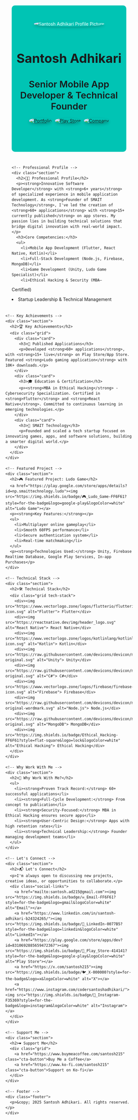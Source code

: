 <!DOCTYPE html>
<html lang="en">
<head>
  <meta charset="UTF-8">
  <meta name="viewport" content="width=device-width, initial-scale=1.0">
  <meta name="description" content="Portfolio of Santosh Adhikari, Senior Mobile App Developer and Technical Founder at SMAIT Technology.">
  <meta name="keywords" content="Santosh Adhikari, Mobile App Developer, Flutter, React Native, Unity, SMAIT Technology">
  <meta name="author" content="Santosh Adhikari">
  <title>Santosh Adhikari | Senior Mobile App Developer</title>
  <link href="https://fonts.googleapis.com/css2?family=Inter:wght@400;600;700&display=swap" rel="stylesheet">
  <style>
    * {
      margin: 0;
      padding: 0;
      box-sizing: border-box;
      font-family: 'Inter', sans-serif;
    }

    body {
      background: linear-gradient(135deg, #f5f7fa 0%, #c3cfe2 100%);
      color: #333;
      line-height: 1.6;
      padding: 20px;
    }

    .container {
      max-width: 1200px;
      margin: 0 auto;
      padding: 20px;
    }

    h1, h2, h3 {
      color: #1a1a1a;
      margin-bottom: 20px;
    }

    h1 {
      font-size: 2.5rem;
      font-weight: 700;
    }

    h2 {
      font-size: 1.8rem;
      font-weight: 600;
    }

    .hero {
      text-align: center;
      padding: 50px 0;
      background: #00C4B4;
      color: white;
      border-radius: 10px;
      margin-bottom: 40px;
      animation: fadeIn 1s ease-in;
    }

    .hero img {
      border-radius: 50%;
      width: 150px;
      height: 150px;
      object-fit: cover;
      margin-bottom: 20px;
      box-shadow: 0 4px 10px rgba(0, 0, 0, 0.2);
    }

    .badges, .social-links {
      display: flex;
      gap: 10px;
      justify-content: center;
      flex-wrap: wrap;
      margin: 20px 0;
    }

    .badges a, .social-links a {
      transition: transform 0.3s ease, box-shadow 0.3s ease;
    }

    .badges a:hover, .social-links a:hover {
      transform: translateY(-5px);
      box-shadow: 0 4px 10px rgba(0, 0, 0, 0.2);
    }

    .section {
      background: white;
      border-radius: 10px;
      padding: 30px;
      margin-bottom: 40px;
      box-shadow: 0 4px 20px rgba(0, 0, 0, 0.1);
      animation: slideIn 0.5s ease-in;
    }

    .grid {
      display: grid;
      grid-template-columns: repeat(auto-fit, minmax(250px, 1fr));
      gap: 20px;
    }

    .card {
      background: #f9f9f9;
      padding: 20px;
      border-radius: 8px;
      transition: transform 0.3s ease;
    }

    .card:hover {
      transform: translateY(-5px);
      box-shadow: 0 4px 15px rgba(0, 0, 0, 0.15);
    }

    .tech-stack img {
      width: 32px;
      height: 32px;
      margin: 5px;
      transition: transform 0.3s ease;
    }

    .tech-stack img:hover {
      transform: scale(1.2);
    }

    .cta-button {
      display: inline-block;
      padding: 12px 24px;
      background: #FF6F61;
      color: white;
      text-decoration: none;
      border-radius: 5px;
      transition: background 0.3s ease;
    }

    .cta-button:hover {
      background: #e55a4e;
    }

    .footer {
      text-align: center;
      padding: 20px;
      background: #1a1a1a;
      color: white;
      border-radius: 10px;
      margin-top: 40px;
    }

    @keyframes fadeIn {
      from { opacity: 0; }
      to { opacity: 1; }
    }

    @keyframes slideIn {
      from { transform: translateY(20px); opacity: 0; }
      to { transform: translateY(0); opacity: 1; }
    }

    @media (max-width: 768px) {
      h1 { font-size: 2rem; }
      h2 { font-size: 1.5rem; }
      .hero img { width: 120px; height: 120px; }
      .grid { grid-template-columns: 1fr; }
    }

    @media (prefers-color-scheme: dark) {
      body {
        background: linear-gradient(135deg, #2c3e50 0%, #4ca1af 100%);
        color: #e0e0e0;
      }

      h1, h2, h3 { color: #e0e0e0; }
      .section { background: #2c2c2c; }
      .card { background: #3a3a3a; }
      .footer { background: #121212; }
    }
  </style>
</head>
<body>
  <div class="container">
    <!-- Hero Section -->
    <div class="hero">
      <img src="https://via.placeholder.com/150" alt="Santosh Adhikari Profile Picture">
      <h1>Santosh Adhikari</h1>
      <h2>Senior Mobile App Developer & Technical Founder</h2>
      <div class="badges">
        <a href="https://santoshadhikari.info.np"><img src="https://img.shields.io/badge/🌐_Portfolio-00C4B4?style=for-the-badge&logo=google-chrome&logoColor=white" alt="Portfolio"></a>
        <a href="https://play.google.com/store/apps/dev?id=8310692885659472367"><img src="https://img.shields.io/badge/📱_Play_Store-414141?style=for-the-badge&logo=google-play&logoColor=white" alt="Play Store"></a>
        <a href="https://www.smaittechnology.com.np"><img src="https://img.shields.io/badge/🚀_SMAIT_Technology-FF6F61?style=for-the-badge&logo=google-chrome&logoColor=white" alt="Company"></a>
      </div>
    </div>

    <!-- Professional Profile -->
    <div class="section">
      <h2>👨‍💻 Professional Profile</h2>
      <p><strong>Innovative Software Developer</strong> with <strong>6+ years</strong> of specialized experience in mobile application development. As <strong>Founder of SMAIT Technology</strong>, I've led the creation of <strong>60+ applications</strong> with <strong>15+ currently published</strong> on app stores. My passion lies in building technical solutions that bridge digital innovation with real-world impact.</p>
      <h3>Core Competencies:</h3>
      <ul>
        <li>Mobile App Development (Flutter, React Native, Kotlin)</li>
        <li>Full-Stack Development (Node.js, Firebase, MongoDB)</li>
        <li>Game Development (Unity, Ludo Game Specialist)</li>
        <li>Ethical Hacking & Security (MBA–

Certified)</li>
        <li>Startup Leadership & Technical Management</li>
      </ul>
    </div>

    <!-- Key Achievements -->
    <div class="section">
      <h2>🏆 Key Achievements</h2>
      <div class="grid">
        <div class="card">
          <h3>🚀 Published Applications</h3>
          <p>Developed <strong>60+ applications</strong>, with <strong>15+ live</strong> on Play Store/App Store. Featured <strong>Ludo gaming application</strong> with 10K+ downloads.</p>
        </div>
        <div class="card">
          <h3>🎓 Education & Certification</h3>
          <p><strong>MBA in Ethical Hacking</strong> - Cybersecurity Specialization. Certified in <strong>Flutter</strong> and <strong>React Native</strong>. Committed to continuous learning in emerging technologies.</p>
        </div>
        <div class="card">
          <h3>🏢 SMAIT Technology</h3>
          <p>Founded and scaled a tech startup focused on innovating games, apps, and software solutions, building a smarter digital world.</p>
        </div>
      </div>
    </div>

    <!-- Featured Project -->
    <div class="section">
      <h2>🎮 Featured Project: Ludo Game</h2>
      <a href="https://play.google.com/store/apps/details?id=np.smaittechnology.ludo"><img src="https://img.shields.io/badge/🎮_Ludo_Game-FF6F61?style=for-the-badge&logo=google-play&logoColor=white" alt="Ludo Game"></a>
      <p><strong>Key Features:</strong></p>
      <ul>
        <li>Multiplayer online gameplay</li>
        <li>Smooth 60FPS performance</li>
        <li>Secure authentication system</li>
        <li>Real-time matchmaking</li>
      </ul>
      <p><strong>Technologies Used:</strong> Unity, Firebase Realtime Database, Google Play Services, In-app Purchases</p>
    </div>

    <!-- Technical Stack -->
    <div class="section">
      <h2>🛠️ Technical Stack</h2>
      <div class="grid tech-stack">
        <div><img src="https://www.vectorlogo.zone/logos/flutterio/flutterio-icon.svg" alt="Flutter"> Flutter</div>
        <div><img src="https://reactnative.dev/img/header_logo.svg" alt="React Native"> React Native</div>
        <div><img src="https://www.vectorlogo.zone/logos/kotlinlang/kotlinlang-icon.svg" alt="Kotlin"> Kotlin</div>
        <div><img src="https://raw.githubusercontent.com/devicons/devicon/master/icons/unity/unity-original.svg" alt="Unity"> Unity</div>
        <div><img src="https://raw.githubusercontent.com/devicons/devicon/master/icons/csharp/csharp-original.svg" alt="C#"> C#</div>
        <div><img src="https://www.vectorlogo.zone/logos/firebase/firebase-icon.svg" alt="Firebase"> Firebase</div>
        <div><img src="https://raw.githubusercontent.com/devicons/devicon/master/icons/nodejs/nodejs-original-wordmark.svg" alt="Node.js"> Node.js</div>
        <div><img src="https://raw.githubusercontent.com/devicons/devicon/master/icons/mongodb/mongodb-original.svg" alt="MongoDB"> MongoDB</div>
        <div><img src="https://img.shields.io/badge/Ethical_Hacking-FF6F61?style=flat-square&logo=lock&logoColor=white" alt="Ethical Hacking"> Ethical Hacking</div>
      </div>
    </div>

    <!-- Why Work With Me -->
    <div class="section">
      <h2>🌟 Why Work With Me?</h2>
      <ul>
        <li><strong>Proven Track Record:</strong> 60+ successful applications</li>
        <li><strong>Full-Cycle Development:</strong> From concept to publication</li>
        <li><strong>Security-Focused:</strong> MBA in Ethical Hacking ensures secure apps</li>
        <li><strong>User-Centric Design:</strong> Apps with high retention rates</li>
        <li><strong>Technical Leadership:</strong> Founder managing development teams</li>
      </ul>
    </div>

    <!-- Let's Connect -->
    <div class="section">
      <h2>📬 Let's Connect</h2>
      <p>I'm always open to discussing new projects, creative ideas, or opportunities to collaborate.</p>
      <div class="social-links">
        <a href="mailto:santosh.ad215@gmail.com"><img src="https://img.shields.io/badge/✉️_Email-FF6F61?style=for-the-badge&logo=gmail&logoColor=white" alt="Email"></a>
        <a href="https://www.linkedin.com/in/santosh-adhikari-b24324265/"><img src="https://img.shields.io/badge/💼_LinkedIn-0077B5?style=for-the-badge&logo=linkedin&logoColor=white" alt="LinkedIn"></a>
        <a href="https://play.google.com/store/apps/dev?id=8310692885659472367"><img src="https://img.shields.io/badge/📱_Play_Store-414141?style=for-the-badge&logo=google-play&logoColor=white" alt="Play Store"></a>
        <a href="https://x.com/santosh215"><img src="https://img.shields.io/badge/🐦_X-000000?style=for-the-badge&logo=x&logoColor=white" alt="X"></a>
        <a href="https://www.instagram.com/codersantoshadhikari/"><img src="https://img.shields.io/badge/📸_Instagram-F35369?style=for-the-badge&logo=instagram&logoColor=white" alt="Instagram"></a>
      </div>
    </div>

    <!-- Support Me -->
    <div class="section">
      <h2>❤️ Support Me</h2>
      <div class="grid">
        <a href="https://www.buymeacoffee.com/santosh215" class="cta-button">Buy Me a Coffee</a>
        <a href="https://www.ko-fi.com/santosh215" class="cta-button">Support on Ko-fi</a>
      </div>
    </div>

    <!-- Footer -->
    <div class="footer">
      <p>&copy; 2025 Santosh Adhikari. All rights reserved.</p>
    </div>
  </div>
</body>
</html>
